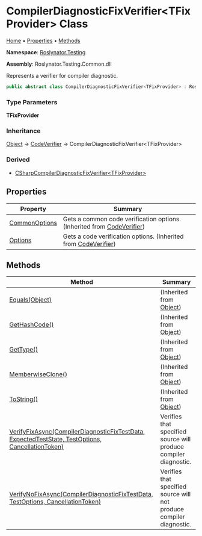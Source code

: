 # CompilerDiagnosticFixVerifier\<TFixProvider\> Class

[Home](../../../README.md) &#x2022; [Properties](#properties) &#x2022; [Methods](#methods)

**Namespace**: [Roslynator.Testing](../README.md)

**Assembly**: Roslynator\.Testing\.Common\.dll

  
Represents a verifier for compiler diagnostic\.

```csharp
public abstract class CompilerDiagnosticFixVerifier<TFixProvider> : Roslynator.Testing.CodeVerifier where TFixProvider : Microsoft.CodeAnalysis.CodeFixes.CodeFixProvider, new()
```

### Type Parameters

**TFixProvider**

### Inheritance

[Object](https://docs.microsoft.com/en-us/dotnet/api/system.object) &#x2192; [CodeVerifier](../CodeVerifier/README.md) &#x2192; CompilerDiagnosticFixVerifier\<TFixProvider\>

### Derived

* [CSharpCompilerDiagnosticFixVerifier\<TFixProvider\>](../CSharp/CSharpCompilerDiagnosticFixVerifier-1/README.md)

## Properties

| Property | Summary |
| -------- | ------- |
| [CommonOptions](../CodeVerifier/CommonOptions/README.md) | Gets a common code verification options\. \(Inherited from [CodeVerifier](../CodeVerifier/README.md)\) |
| [Options](../CodeVerifier/Options/README.md) | Gets a code verification options\. \(Inherited from [CodeVerifier](../CodeVerifier/README.md)\) |

## Methods

| Method | Summary |
| ------ | ------- |
| [Equals(Object)](https://docs.microsoft.com/en-us/dotnet/api/system.object.equals) |  \(Inherited from [Object](https://docs.microsoft.com/en-us/dotnet/api/system.object)\) |
| [GetHashCode()](https://docs.microsoft.com/en-us/dotnet/api/system.object.gethashcode) |  \(Inherited from [Object](https://docs.microsoft.com/en-us/dotnet/api/system.object)\) |
| [GetType()](https://docs.microsoft.com/en-us/dotnet/api/system.object.gettype) |  \(Inherited from [Object](https://docs.microsoft.com/en-us/dotnet/api/system.object)\) |
| [MemberwiseClone()](https://docs.microsoft.com/en-us/dotnet/api/system.object.memberwiseclone) |  \(Inherited from [Object](https://docs.microsoft.com/en-us/dotnet/api/system.object)\) |
| [ToString()](https://docs.microsoft.com/en-us/dotnet/api/system.object.tostring) |  \(Inherited from [Object](https://docs.microsoft.com/en-us/dotnet/api/system.object)\) |
| [VerifyFixAsync(CompilerDiagnosticFixTestData, ExpectedTestState, TestOptions, CancellationToken)](VerifyFixAsync/README.md) | Verifies that specified source will produce compiler diagnostic\. |
| [VerifyNoFixAsync(CompilerDiagnosticFixTestData, TestOptions, CancellationToken)](VerifyNoFixAsync/README.md) | Verifies that specified source will not produce compiler diagnostic\. |

